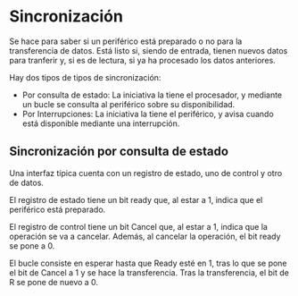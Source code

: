 # Sincronización

Se hace para saber si un periférico está preparado o no para la transferencia de datos.  Está listo si, siendo de entrada, tienen nuevos datos para tranferir y, si es de lectura, si ya ha procesado los datos anteriores.

Hay dos tipos de tipos de sincronización:
- Por consulta de estado: La iniciativa la tiene el procesador, y mediante un bucle se consulta al periférico sobre su disponibilidad.
- Por Interrupciones: La iniciativa la tiene el periférico, y avisa cuando está disponible mediante una interrupción.

## Sincronización por consulta de estado

Una interfaz típica cuenta con un registro de estado, uno de control y otro de datos.

El registro de estado tiene un bit ready que, al estar a 1, indica que el periférico está preparado.

El registro de control tiene un bit Cancel que, al estar a 1, indica que la operación se va a cancelar. Además, al cancelar la operación, el bit ready se pone a 0.

El bucle consiste en esperar hasta que Ready esté en 1, tras lo que se pone el bit de Cancel a 1 y se hace la transferencia. Tras la transferencia, el bit de R se pone de nuevo a 0.